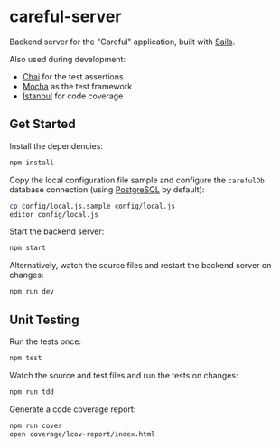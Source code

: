 # careful-server

Backend server for the "Careful" application, built with [Sails](http://sailsjs.org).

Also used during development:
- [Chai](http://chaijs.com) for the test assertions
- [Mocha](http://mochajs.org) as the test framework
- [Istanbul](https://github.com/gotwarlost/istanbul) for code coverage

## Get Started

Install the dependencies:

```bash
npm install
```

Copy the local configuration file sample and configure the ```carefulDb``` database connection (using [PostgreSQL](http://www.postgresql.org/) by default):

```bash
cp config/local.js.sample config/local.js
editor config/local.js
```

Start the backend server:

```bash
npm start
```

Alternatively, watch the source files and restart the backend server on changes:

```bash
npm run dev
```

## Unit Testing

Run the tests once:

```bash
npm test
```

Watch the source and test files and run the tests on changes:

```bash
npm run tdd
```

Generate a code coverage report:

```bash
npm run cover
open coverage/lcov-report/index.html
```

